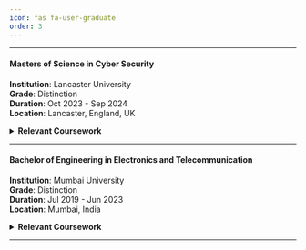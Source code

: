```yaml
---
icon: fas fa-user-graduate
order: 3
---
```

---
#### **Masters of Science in Cyber Security**
**Institution**: Lancaster University  
**Grade**: Distinction  
**Duration**: Oct 2023 - Sep 2024  
**Location**: Lancaster, England, UK  

<details>
<summary><strong>Relevant Coursework</strong></summary>
<ul>
  <li>Networks and Systems Security</li>
  <li>Information System Security Management</li>
  <li>Penetration Testing</li>
  <li>Digital Forensics</li>
</ul>
</details>

---

#### **Bachelor of Engineering in Electronics and Telecommunication**  
**Institution**: Mumbai University  
**Grade**: Distinction  
**Duration**: Jul 2019 - Jun 2023  
**Location**: Mumbai, India  

<details>
<summary><strong>Relevant Coursework</strong></summary>
<ul>
  <li>C, C++, and Python Programming</li>
  <li>Microcontrollers</li>
  <li>Computer Communication Networks</li>
  <li>Linux Networking and Server Configuration</li>
  <li>Cloud Computing and Security</li>
  <li>Web Design</li>
</ul>
</details>

---
